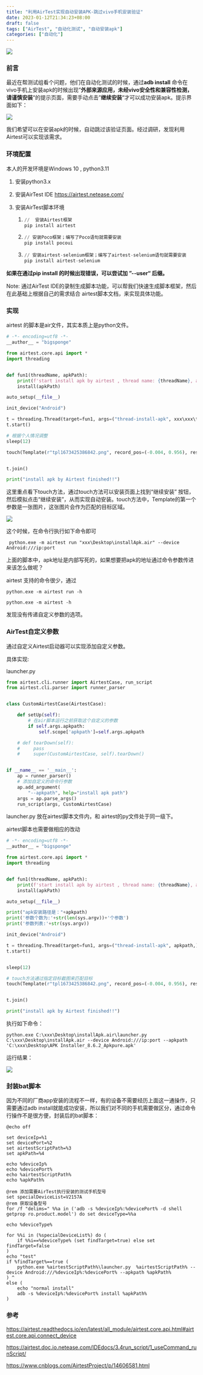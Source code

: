 ```yaml
---
title: "利用AirTest实现自动安装APK-跳过vivo手机安装验证"
date: 2023-01-12T21:34:23+08:00
draft: false
tags: ["AirTest", "自动化测试", "自动安装apk"]
categories: ["自动化"]
---
```




![](https://raw.githubusercontent.com/MRYangY/blog-img/main/hd-wallpaper-2836301_1280.jpg)



### 前言

最近在帮测试组看个问题，他们在自动化测试的时候，通过**adb install** 命令在vivo手机上安装apk的时候出现”**外部来源应用，未经vivo安全性和兼容性检测，请谨慎安装**“的提示页面，需要手动点击”**继续安装**“才可以成功安装apk。提示界面如下：

![](https://raw.githubusercontent.com/MRYangY/blog-img/main/vivo%E6%9C%AA%E7%9F%A5%E6%9D%A5%E6%BA%90%E9%AA%8C%E8%AF%81.jpg)









我们希望可以在安装apk的时候，自动跳过该验证页面。经过调研，发现利用Airtest可以实现该需求。

### 环境配置

本人的开发环境是Windows 10 , python3.11

1. 安装python3.x

2. 安装AirTest IDE   https://airtest.netease.com/

3. 安装AirTest脚本环境

   1. ```python
      //  安装Airtest框架
      pip install airtest
      ```

      

   2. ```python
      // 安装Poco框架；编写了Poco语句就需要安装
      pip install pocoui
      ```

      

   3. ```python
      // 安装airtest-selenium框架；编写了airtest-selenium语句就需要安装
      pip install airtest-selenium
      ```

      



**如果在通过pip install 的时候出现错误，可以尝试加 ”--user“ 后缀。**



Note: 通过AirTest IDE的录制生成脚本功能，可以帮我们快速生成脚本框架，然后在此基础上根据自己的需求结合 airtest脚本文档，来实现具体功能。

### 实现

airtest 的脚本是air文件，其实本质上是python文件。

```python
# -*- encoding=utf8 -*-
__author__ = "bigsponge"

from airtest.core.api import *
import threading


def fun1(threadName, apkPath):
    print(f'start install apk by airtest , thread name: {threadName}, apkPath:{apkPath}')
    install(apkPath)

auto_setup(__file__)

init_device("Android")

t = threading.Thread(target=fun1, args=("thread-install-apk", xxx\xxx\test.apk,))
t.start()

# 根据个人情况调整
sleep(12)

touch(Template(r"tpl1673425386842.png", record_pos=(-0.004, 0.956), resolution=(1080, 2400)))


t.join()

print("install apk by Airtest finished!!")


```

这里重点看下touch方法，通过touch方法可以安装页面上找到“继续安装” 按钮，然后模拟点击“继续安装”，从而实现自动安装。touch方法中，Template的第一个参数是一张图片，这张图片会作为匹配的目标区域。

![](https://raw.githubusercontent.com/MRYangY/blog-img/main/uTools_1673513432902.png)

这个时候，在命令行执行如下命令即可

` python.exe -m airtest run "xxx\Desktop\installApk.air" --device Android:///ip:port`

上面的脚本中，apk地址是内部写死的，如果想要把apk的地址通过命令参数传进来该怎么做呢？

airtest 支持的命令很少，通过

`python.exe -m airtest run -h`

`python.exe -m airtest -h`

发现没有传递自定义参数的选项。

### AirTest自定义参数

通过自定义Airtest启动器可以实现添加自定义参数。

具体实现:

launcher.py

```python
from airtest.cli.runner import AirtestCase, run_script
from airtest.cli.parser import runner_parser


class CustomAirtestCase(AirtestCase):

    def setUp(self):
        # 在air脚本运行之前获取这个自定义的参数
        if self.args.apkpath:
            self.scope['apkpath']=self.args.apkpath

    # def tearDown(self):
    #     pass
    #     super(CustomAirtestCase, self).tearDown()


if __name__ == '__main__':
    ap = runner_parser()
    # 添加自定义的命令行参数
    ap.add_argument(
        "--apkpath", help="install apk path")
    args = ap.parse_args()
    run_script(args, CustomAirtestCase)
```

launcher.py 放在airtest脚本文件内，和 airtest的py文件处于同一级下。

airtest脚本也需要做相应的改动

```python
# -*- encoding=utf8 -*-
__author__ = "bigsponge"

from airtest.core.api import *
import threading


def fun1(threadName, apkPath):
    print(f'start install apk by airtest , thread name: {threadName}, apkPath:{apkPath}')
    install(apkPath)

auto_setup(__file__)

print("apk安装路径是："+apkpath)
print('参数个数为:'+str(len(sys.argv))+'个参数')
print('参数列表:'+str(sys.argv))

init_device("Android")

t = threading.Thread(target=fun1, args=("thread-install-apk", apkpath,))
t.start()


sleep(12)

# touch方法通过指定目标截图来匹配目标
touch(Template(r"tpl1673425386842.png", record_pos=(-0.004, 0.956), resolution=(1080, 2400)))


t.join()

print("install apk by Airtest finished!!")


```

执行如下命令：

`python.exe C:\xxx\Desktop\installApk.air\launcher.py  C:\xxx\Desktop\installApk.air --device Android:///ip:port --apkpath 'C:\xxx\Desktop\APK Installer_8.6.2_Apkpure.apk'`

运行结果：

![](https://raw.githubusercontent.com/MRYangY/blog-img/main/1673514806523.png)



### 封装bat脚本

因为不同的厂商app安装的流程不一样，有的设备不需要经历上面这一通操作，只需要通过adb install就能成功安装，所以我们对不同的手机需要做区分，通过命令行操作不是很方便，封装后的bat脚本：

```vbscript
@echo off

set deviceIp=%1
set devicePort=%2
set airtestScriptPath=%3
set apkPath=%4

echo %deviceIp%
echo %devicePort%
echo %airtestScriptPath%
echo %apkPath%

@rem 添加需要AirTest执行安装的测试手机型号
set specialDeviceList=V2157A
@rem 获取设备型号
for /f "delims=" %%a in ('adb -s %deviceIp%:%devicePort% -d shell getprop ro.product.model') do set deviceType=%%a

echo %deviceType%

for %%i in (%specialDeviceList%) do (
	if %%i==%deviceType% (set findTarget=true) else set findTarget=false
)
echo "test"
if %findTarget%==true (
	python.exe %airtestScriptPath%\launcher.py  %airtestScriptPath% --device Android:///%deviceIp%:%devicePort% --apkpath %apkPath%
) ^
else (
	echo "normal install"
	adb -s %deviceIp%:%devicePort% install %apkPath%
)
```



### 参考

https://airtest.readthedocs.io/en/latest/all_module/airtest.core.api.html#airtest.core.api.connect_device

https://airtest.doc.io.netease.com/IDEdocs/3.4run_script/1_useCommand_runScript/

https://www.cnblogs.com/AirtestProject/p/14606581.html
